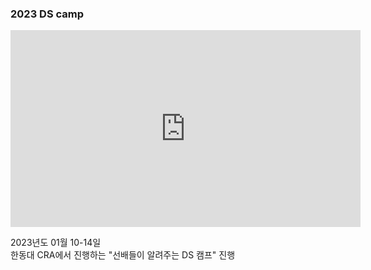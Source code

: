 ### 2023 DS camp



<iframe width="560" height="315" src="https://www.youtube.com/embed/Ag2zjLLrbm8" title="YouTube video player" frameborder="0" allow="accelerometer; autoplay; clipboard-write; encrypted-media; gyroscope; picture-in-picture; web-share" allowfullscreen></iframe>

2023년도 01월 10-14일  
한동대 CRA에서 진행하는 "선배들이 알려주는 DS 캠프" 진행

